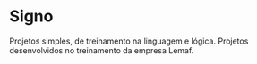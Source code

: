 # Signo

Projetos simples, de treinamento na linguagem e lógica. 
Projetos desenvolvidos no treinamento da empresa Lemaf.
